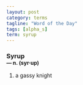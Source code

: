 ```yaml
---
layout: post
category: terms
tagline: "Word of the Day"
tags: [alpha_s]
term: syrup
---
```


<h3>Syrup<br/> <small>&mdash; n. (syr<span>&middot;</span>up)</small></h3>
<p><ol>
<li>a gassy knight</li>
</ol></p>
